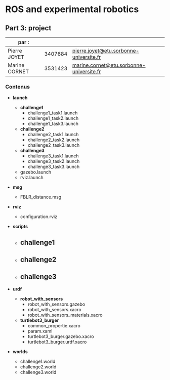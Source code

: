 # ROS and experimental robotics 

## Part 3: project

| par :         |         |                                                              |
| ---- | ---- | ---- |
|   Pierre JOYET   |   3407684   |   [pierre.joyet@etu.sorbonne-universite.fr](mailto:pierre.joyet@etu.sorbonne-universite.fr )  |
|   Marine CORNET   |   3531423   |   [marine.cornet@etu.sorbonne-universite.fr](mailto:marine.cornet@etu.sorbonne-universite.fr )   |

### Contenus

* **launch**

  - **challenge1**
    - challenge1_task1.launch
    - challenge1_task2.launch
    - challenge1_task3.launch
  - **challenge2**
    - challenge2_task1.launch
    - challenge2_task2.launch
    - challenge2_task3.launch
  - **challenge3**
    - challenge3_task1.launch
    - challenge3_task2.launch
    - challenge3_task3.launch
  - gazebo.launch
  - rviz.launch


* **msg**
  * FBLR_distance.msg
* **rviz**
  * configuration.rviz
* **scripts**
  * **challenge1**
    - 
  * **challenge2**
    - 
  * **challenge3**
    - 
* **urdf**
  * **robot_with_sensors**
    * robot_with_sensors.gazebo
    * robot_with_sensors.xacro
    * robot_with_sensors_materials.xacro
  * **turtlebot3_burger**
    * common_propertie.xacro
    * param.xaml
    * turtlebot3_burger.gazebo.xacro
    * turtlebot3_burger.urdf.xacro
* **worlds**
  * challenge1.world
  * challenge2.world
  * challenge3.world